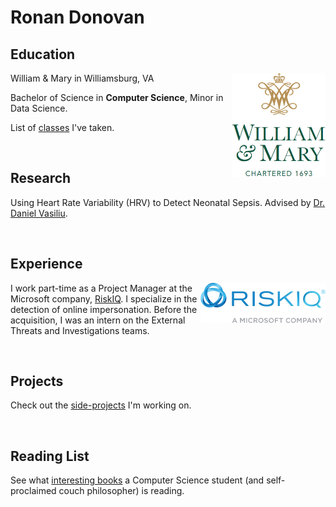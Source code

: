 # Ronan Donovan

## Education
<img align="right" width=150 src="assets/wmlogo.png">

William & Mary in Williamsburg, VA

Bachelor of Science in **Computer Science**, Minor in Data Science.

List of [classes](/pages/classes.md) I've taken.

<br/>

## Research

Using Heart Rate Variability (HRV) to Detect Neonatal Sepsis. Advised by [Dr. Daniel Vasiliu](https://www.wm.edu/as/data-science/people/vasiliu_d1.php).

<br/>

## Experience
<img align="right" width=200 src="assets/riskiqlogo.png">

I work part-time as a Project Manager at the Microsoft company, [RiskIQ](https://www.riskiq.com/). I specialize in the detection of online impersonation. Before the acquisition, I was an intern on the External Threats and Investigations teams.

<br/>

## Projects

Check out the [side-projects](/pages/projects.md) I'm working on.

<br/>

## Reading List

See what [interesting books](/pages/readings.md) a Computer Science student (and self-proclaimed couch philosopher) is reading.